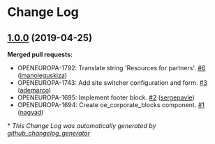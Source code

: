 # Change Log

## [1.0.0](https://github.com/openeuropa/oe_corporate_blocks/tree/1.0.0) (2019-04-25)
**Merged pull requests:**

- OPENEUROPA-1792: Translate string 'Resources for partners'. [\#6](https://github.com/openeuropa/oe_corporate_blocks/pull/6) ([imanoleguskiza](https://github.com/imanoleguskiza))
- OPENEUROPA-1743: Add site switcher configuration and form. [\#3](https://github.com/openeuropa/oe_corporate_blocks/pull/3) ([ademarco](https://github.com/ademarco))
- OPENEUROPA-1695: Implement footer block. [\#2](https://github.com/openeuropa/oe_corporate_blocks/pull/2) ([sergepavle](https://github.com/sergepavle))
- OPENEUROPA-1694: Create oe\_corporate\_blocks component. [\#1](https://github.com/openeuropa/oe_corporate_blocks/pull/1) ([nagyad](https://github.com/nagyad))



\* *This Change Log was automatically generated by [github_changelog_generator](https://github.com/skywinder/Github-Changelog-Generator)*
